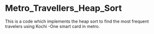 # Metro_Travellers_Heap_Sort
This is a code which implements the heap sort to find the most frequent travelers using Kochi -One smart card in metro.

